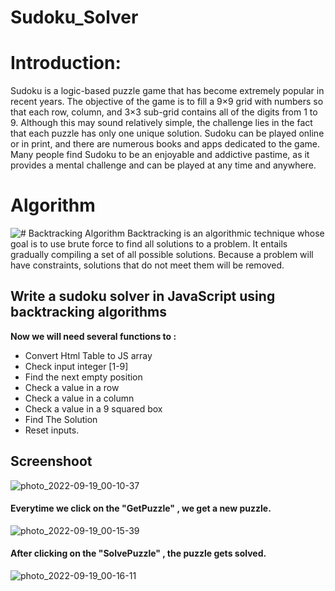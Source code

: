 # Sudoku_Solver

# Introduction:

Sudoku is a logic-based puzzle game that has become extremely popular in recent years. The objective of the game is to fill a 9×9 grid with numbers so that each row, column, and 3×3 sub-grid contains all of the digits from 1 to 9. Although this may sound relatively simple, the challenge lies in the fact that each puzzle has only one unique solution. Sudoku can be played online or in print, and there are numerous books and apps dedicated to the game. Many people find Sudoku to be an enjoyable and addictive pastime, as it provides a mental challenge and can be played at any time and anywhere.

# Algorithm
![# Backtracking Algorithm](https://www.simplilearn.com/ice9/free_resources_article_thumb/BackTracking%20Algorithm%20-%20Soni/state-space-tree-in-backtracking-algorithm.png)
Backtracking is an algorithmic technique whose goal is to use brute force to find all solutions to a problem. It entails gradually compiling a set of all possible solutions. Because a problem will have constraints, solutions that do not meet them will be removed.

## Write a sudoku solver in JavaScript using backtracking algorithms

**Now we will need several functions to :**

 - Convert Html Table to JS array
 - Check input integer [1-9]
 - Find the next empty position
 - Check a value in a row
 - Check a value in a column
 - Check a value in a 9 squared box
 - Find The Solution
 - Reset inputs.

## Screenshoot

![photo_2022-09-19_00-10-37](https://user-images.githubusercontent.com/66267894/190923382-7af116ea-cd8b-4d9c-bf00-047f0507469b.jpg)

#### Everytime we click on the "GetPuzzle" , we get a new puzzle.

![photo_2022-09-19_00-15-39](https://user-images.githubusercontent.com/66267894/190923485-71c29973-dc84-469d-bc5f-5e29fa1488eb.jpg)

#### After clicking on the "SolvePuzzle" , the puzzle gets solved.


![photo_2022-09-19_00-16-11](https://user-images.githubusercontent.com/66267894/190923490-d857bd76-9297-41eb-bc3b-9b651efba4e1.jpg)
